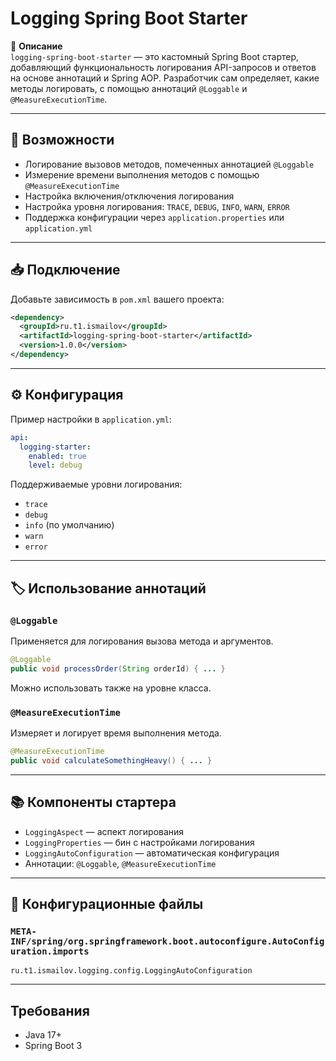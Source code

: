 # Logging Spring Boot Starter

📘 **Описание**  
`logging-spring-boot-starter` — это кастомный Spring Boot стартер, добавляющий функциональность логирования API-запросов и ответов на основе аннотаций и Spring AOP. Разработчик сам определяет, какие методы логировать, с помощью аннотаций `@Loggable` и `@MeasureExecutionTime`.

---

## 🔧 Возможности

-  Логирование вызовов методов, помеченных аннотацией `@Loggable`
-  Измерение времени выполнения методов с помощью `@MeasureExecutionTime`
-  Настройка включения/отключения логирования
-  Настройка уровня логирования: `TRACE`, `DEBUG`, `INFO`, `WARN`, `ERROR`
-  Поддержка конфигурации через `application.properties` или `application.yml`

---

## 📥 Подключение

Добавьте зависимость в `pom.xml` вашего проекта:

```xml
<dependency>
  <groupId>ru.t1.ismailov</groupId>
  <artifactId>logging-spring-boot-starter</artifactId>
  <version>1.0.0</version>
</dependency>
```

---

## ⚙️ Конфигурация

Пример настройки в `application.yml`:

```yaml
api:
  logging-starter:
    enabled: true
    level: debug
```

Поддерживаемые уровни логирования:
- `trace`
- `debug`
- `info` (по умолчанию)
- `warn`
- `error`

---

## 🏷 Использование аннотаций

### `@Loggable`

Применяется для логирования вызова метода и аргументов.

```java
@Loggable
public void processOrder(String orderId) { ... }
```

Можно использовать также на уровне класса.

### `@MeasureExecutionTime`

Измеряет и логирует время выполнения метода.

```java
@MeasureExecutionTime
public void calculateSomethingHeavy() { ... }
```

---

## 📚 Компоненты стартера

- `LoggingAspect` — аспект логирования
- `LoggingProperties` — бин с настройками логирования
- `LoggingAutoConfiguration` — автоматическая конфигурация
- Аннотации: `@Loggable`, `@MeasureExecutionTime`

---

## 📄 Конфигурационные файлы

### `META-INF/spring/org.springframework.boot.autoconfigure.AutoConfiguration.imports`

```properties
ru.t1.ismailov.logging.config.LoggingAutoConfiguration
```

---
## Требования

- Java 17+
- Spring Boot 3